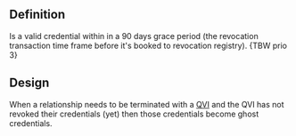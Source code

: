 ## Definition
Is a valid credential within in a 90 days grace period (the revocation transaction time frame before it's booked to revocation registry). {TBW prio 3}

## Design
When a relationship needs to be terminated with a [QVI](QVI) and the QVI has not revoked their credentials (yet) then those credentials become ghost credentials.


